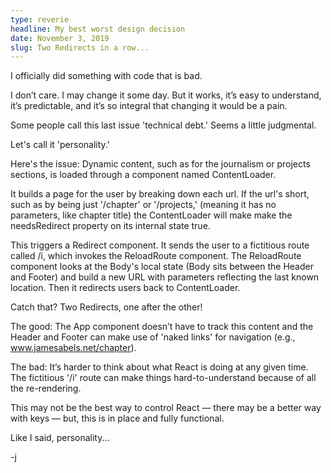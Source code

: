 ```yaml
---
type: reverie
headline: My best worst design decision
date: November 3, 2019
slug: Two Redirects in a row...
---
```


I officially did something with code that is bad. 

I don’t care. I may change it some day. But it works, it’s easy to understand, it’s predictable, and it’s so integral that changing it would be a pain. 

Some people call this last issue 'technical debt.' Seems a little judgmental.  

Let's call it 'personality.' 

Here's the issue: Dynamic content, such as for the journalism or projects sections, is loaded through a component named ContentLoader. 

It builds a page for the user by breaking down each url. If the url's short, such as by being just '/chapter' or '/projects,' (meaning it has no parameters, like chapter title) the ContentLoader will make make the needsRedirect property on its internal state true. 

This triggers a Redirect component. It sends the user to a fictitious route called /i, which invokes the ReloadRoute component. The ReloadRoute component looks at the Body's local state (Body sits between the Header and Footer) and build a new URL with parameters reflecting the last known location. Then it redirects users back to ContentLoader.

Catch that? Two Redirects, one after the other! 

The good: The App component doesn’t have to track this content and the Header and Footer can make use of 'naked links' for navigation (e.g., www.jamesabels.net/chapter). 

The bad: It’s harder to think about what React is doing at any given time. The fictitious '/i' route can make things hard-to-understand because of all the re-rendering.

This may not be the best way to control React — there may be a better way with keys — but, this is in place and fully functional.

Like I said, personality... 

 -j